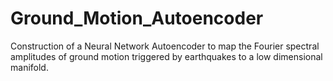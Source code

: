 # Ground_Motion_Autoencoder
Construction of a Neural Network Autoencoder to map the Fourier spectral amplitudes of ground motion triggered by earthquakes to a low dimensional manifold. 
